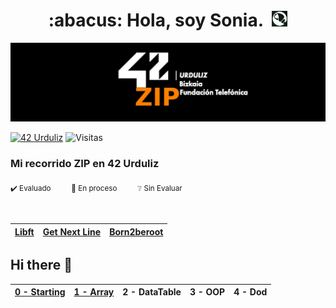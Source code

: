 <div align="center">
  <h1 align="center">:abacus: Hola, soy Sonia.&nbsp;
  <img src="https://raw.githubusercontent.com/inakilastra/inakilastra/main/images/nautilus.png" alt="Nautilus" width="25" height="25"></h1>
</div>

![Banner (claro)](https://raw.githubusercontent.com/inakilastra/inakilastra/main/images/42ZIP_urduliz.png)



[![42 Urduliz](https://img.shields.io/badge/Urduliz-black?style=flat&logo=42&logoColor=white)](https://profile.intra.42.fr/users/ilastra-)
![Visitas](https://api.visitorbadge.io/api/visitors?path=https%3A%2F%2Fgithub.com%2Finakilastra%2Finakilastra&label=Visitas&countColor=%23d9e3f0&style=flat&labelStyle=lower)

### **Mi recorrido ZIP en 42 Urduliz**

<sub>:heavy_check_mark: Evaluado &nbsp;&nbsp;&nbsp;&nbsp;&nbsp;&nbsp;&nbsp;&nbsp; :construction: En proceso &nbsp;&nbsp;&nbsp;&nbsp;&nbsp;&nbsp;&nbsp;&nbsp; :grey_question: Sin Evaluar</sub>

<br />

| [Libft]() | [Get Next Line]() | [Born2beroot]() |
|---|---|---|










## Hi there 👋

| [0 - Starting ](https://github.com/svilavarela/Python-for-datascience_Starting)| [1 - Array](https://github.com/svilavarela/Python-for-datascience_Array)| 2 - DataTable | 3 - OOP | 4 - Dod |
|---|---|---|---|---|


<!--
**svilavarela/svilavarela** is a ✨ _special_ ✨ repository because its `README.md` (this file) appears on your GitHub profile.

Here are some ideas to get you started:

- 🔭 I’m currently working on ...
- 🌱 I’m currently learning ...
- 👯 I’m looking to collaborate on ...
- 🤔 I’m looking for help with ...
- 💬 Ask me about ...
- 📫 How to reach me: ...
- 😄 Pronouns: ...
- ⚡ Fun fact: ...
-->

